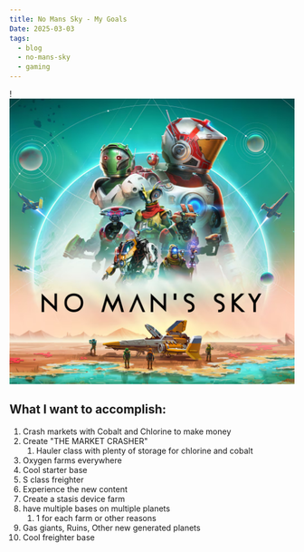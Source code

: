 ```yaml
---
title: No Mans Sky - My Goals
Date: 2025-03-03
tags:
  - blog
  - no-mans-sky
  - gaming
---
```

!![Image Description](/images/Pasted%20image%2020250303130238.png)

## What I want to accomplish:
1. Crash markets with Cobalt and Chlorine to make money
2. Create "THE MARKET CRASHER"
	1. Hauler class with plenty of storage for chlorine and cobalt
3. Oxygen farms everywhere
4. Cool starter base
5. S class freighter
6. Experience the new content
7. Create a stasis device farm
8. have multiple bases on multiple planets
	1. 1 for each farm or other reasons
9. Gas giants, Ruins, Other new generated planets
10. Cool freighter base